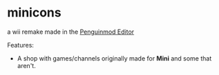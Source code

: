 # minicons
a wii remake made in the [Penguinmod Editor](https://studio.penguinmod.com/editor.html)

Features:
- A shop with games/channels originally made for **Mini** and some that aren't.
